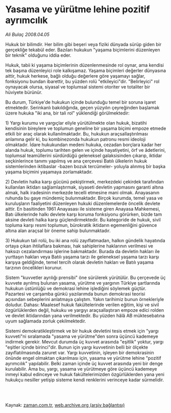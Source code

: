 # Yasama ve yürütme lehine pozitif ayrımcılık

*Ali Bulaç 2008.04.05*

<td class="columnist-detail">
<p>Hukuk bir bilimdir. Her bilim gibi beşeri veya fiziki dünyada sürüp giden bir gerçekliğe tekabül eder. Bazıları hukukun "yaşama biçimlerini düzenleyen bir teknik" olduğunu iddia eder.</p>
<p>
<div id="haberMetinDiv">
<p>Hukuk, tabii ki yaşama biçimlerinin düzenlenmesinde rol oynar, ama kendisi tek başına düzenleyici role kalkışamaz. Yaşama biçimleri değerler dünyasına aittir, hukuk herkese, bağlı olduğu değerlere göre yaşamayı sağlar, fonksiyonu bundan ibarettir, bu yüzden rolü "etkileyici"dir. "Belirleyici" rol oynayacak olursa, siyasal ve toplumsal sistemi otoriter ve totaliter bir hüviyete bürünür.
<p>Bu durum, Türkiye'de hukukun içinde bulunduğu temel bir soruna işaret etmektedir. Serinkanlı bakıldığında, geçen yüzyılın çeyreğinden başlamak üzere hukuka "iki ana, bir tali rol" yüklendiği görülmektedir: 
<p>1) Yargı kurumu ve yargıçlar eliyle yürütülmekte olan hukuk, bizatihi kendisinin bireylere ve toplumun geneline bir yaşama biçimi empoze etmede etkili bir araç olarak kullanılmaktadır. Bu, hukukun araçsallaştırılması anlamına gelir ki, bu kombinezonda hukukun patronu resmi ideoloji olmaktadır. İdare hukukundan medeni hukuka, cezadan borçlara kadar her alanda hukuk, toplumu tarihten gelen ve içinde hayatiyetini, örf ve âdetlerini, toplumsal teamüllerini sürdürdüğü geleneksel galaksisinden çıkarıp, iktidar seçkinlerince tanımı yapılmış ve ana çerçevesi Batılı ülkelerin hukuk sistemlerinden iktibaslar -bazen bozuk tercümeler- yoluyla alınmış bir başka yaşama biçimini yaşamaya zorlamaktadır.
<p>2) Devletin halka karşı gücünü pekiştirmek, merkezdeki çekirdek tarafından kullanılan iktidarı sağlamlaştırmak, siyaseti devletin yapmasını garanti altına almak, halk iradesinin merkezde tecelli etmesine mani olmak. Anayasanın ruhunda bu gaye mündemiç bulunmaktadır. Birçok kurumda, temel yasa ve kuruluşların faaliyetini düzenleyen hukuki düzenlemelerde öncelik devlete aittir. En basitinden 1961 Anayasası ile sisteme giren Anayasa Mahkemesi, Batı ülkelerinde halkı devlete karşı koruma fonksiyonu görürken, bizde tam aksine devleti halka karşı güçlendirmektedir. Bu kategoride de hukuk, sivil topluma karşı resmi toplumun, bürokratik iktidarın egemenliğini güvence altına alan araçsal bir öneme sahip bulunmaktadır.
<p>3) Hukukun tali rolü, bu iki ana rolü zayıflatmadan, halkın gündelik hayatında ortaya çıkan ihtilaflara bakması, hak sahiplerine haklarının verilmesi ve haksızı cezalandırması işlerine bakmaktadır. Burada da devletin hakları ile yurttaşın hakları veya Batılı yaşama tarzı ile geleneksel yaşama tarzı karşı karşıya geldiğinde, temel tercih olarak devletin hakları ve Batılı yaşama tarzının öncelikleri korunur.
<p>Sistem "kuvvetler ayrılığı prensibi" öne sürülerek yürütülür. Bu çerçevede üç kuvvete ayrılmış bulunan yasama, yürütme ve yargının Türkiye şartlarında hukukun üstünlüğü ve demokrasi lehine işlediğini söylemek güçtür. Pazartesi ve çarşamba günkü yazılarımda bunun demokrasi teorisi açısından sebeplerini anlatmaya çalıştım. Yakın tarihimiz bunun örnekleriyle doludur. Dahası: Maalesef hukuk fakültelerinde verilen eğitim, kişi ve sivil özgürlüklerden değil, hukuku ve yargıyı araçsallaştıran empoze edici rolden ve devlet iktidarından yana verilmektedir. Bu yüzden hâlâ AB müktesebatına uyum sağlamada zorluk çekilmektedir.
<p>Sistemi demokratikleştirmek ve bir hukuk devletini tesis etmek için "yargı kuvveti"ni sıralamada "yasama ve yürütme"den sonra üçüncü kademeye indirmek gerekir. Mevcut durumda üç kuvvet arasında "eşitlik" yoktur, yargı "eşitler içinde birinci"dir. Bunun için yargı kuvvetinin belli bir ölçekte zayıflatılmasında zaruret var. Yargı kuvvetinin, işleyen bir demokrasinin önünde engel olmaktan çıkarılması için, yasama ve yürütme lehine "pozitif ayrımcılık" yapılabilir. Belki zaman içinde üç kuvvet arasında yeni bir denge kurulabilir. Ama bu, yargı, yasama ve yürütmeye göre üçüncü kademeye inmeyi kabul edinceye ve hukuk fakültelerimizden özgürlüklerden yana yeni hukukçu nesiller yetişip sisteme kendi renklerini verinceye kadar sürmelidir. </p></p></p></p></p></p></p></div>
</p>


<p><br>
		 </br></p></td>

Kaynak: [zaman.com.tr](http://zaman.com.tr/yazar.do?yazino=673587), [web.archive.org (arşiv bağlantısı)](http://web.archive.org/web/20120125201650/http://www.zaman.com.tr/yazar.do?yazino=673587)
